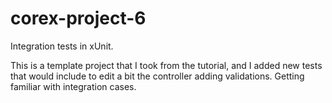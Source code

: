 # corex-project-6
Integration tests in xUnit.

This is a template project that I took from the tutorial, and I added new tests that would include to edit a bit the controller adding validations. Getting familiar with integration cases.
